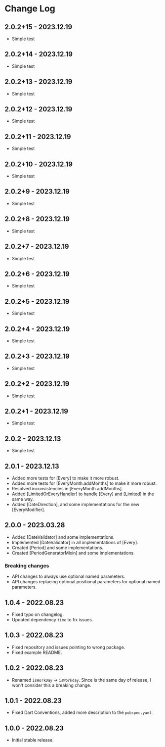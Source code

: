 # Change Log

## 2.0.2+15 - 2023.12.19

- Simple test

## 2.0.2+14 - 2023.12.19

- Simple test

## 2.0.2+13 - 2023.12.19

- Simple test

## 2.0.2+12 - 2023.12.19

- Simple test

## 2.0.2+11 - 2023.12.19

- Simple test

## 2.0.2+10 - 2023.12.19

- Simple test

## 2.0.2+9 - 2023.12.19

- Simple test

## 2.0.2+8 - 2023.12.19

- Simple test

## 2.0.2+7 - 2023.12.19

- Simple test

## 2.0.2+6 - 2023.12.19

- Simple test

## 2.0.2+5 - 2023.12.19

- Simple test

## 2.0.2+4 - 2023.12.19

- Simple test

## 2.0.2+3 - 2023.12.19

- Simple test

## 2.0.2+2 - 2023.12.19

- Simple test

## 2.0.2+1 - 2023.12.19

- Simple test

## 2.0.2 - 2023.12.13

- Simple test

## 2.0.1 - 2023.12.13

- Added more tests for [Every] to make it more robust.
- Added more tests for [EveryMonth.addMonths] to make it more robust.
- Resolved inconsistencies in [EveryMonth.addMonths].
- Added [LimitedOrEveryHandler] to handle [Every] and [Limited] in the same way.
- Added [DateDirection], and some implementations for the new [EveryModifier].

## 2.0.0 - 2023.03.28

- Added [DateValidator] and some implementations.
- Implemented [DateValidator] in all implementations of [Every].
- Created [Period] and some implementations.
- Created [PeriodGeneratorMixin] and some implementations.

### Breaking changes

- API changes to always use optional named parameters.
- API changes replacing optional positional parameters for optional named parameters.

## 1.0.4 - 2022.08.23

- Fixed typo on changelog.
- Updated dependency `time` to fix issues.

## 1.0.3 - 2022.08.23

- Fixed repository and issues pointing to wrong package.
- Fixed example README.

## 1.0.2 - 2022.08.23

- Renamed `isWorkDay` -> `isWorkday`. Since is the same day of release, I won't consider this a breaking change.

## 1.0.1 - 2022.08.23

- Fixed Dart Conventions, added more description to the `pubspec.yaml`.

## 1.0.0 - 2022.08.23

- Initial stable release.
